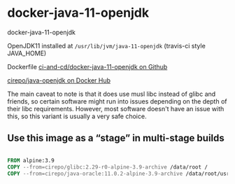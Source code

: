 # docker-java-11-openjdk

docker-java-11-openjdk


OpenJDK11 installed at `/usr/lib/jvm/java-11-openjdk` (travis-ci style JAVA_HOME)


Dockerfile [ci-and-cd/docker-java-11-openjdk on Github](https://github.com/ci-and-cd/docker-java-11-openjdk)

[cirepo/java-openjdk on Docker Hub](https://hub.docker.com/r/cirepo/java-openjdk/)


The main caveat to note is that it does use musl libc instead of glibc and friends,
so certain software might run into issues depending on the depth of their libc requirements.
However, most software doesn't have an issue with this,
so this variant is usually a very safe choice.


## Use this image as a “stage” in multi-stage builds

```dockerfile

FROM alpine:3.9
COPY --from=cirepo/glibc:2.29-r0-alpine-3.9-archive /data/root /
COPY --from=cirepo/java-oracle:11.0.2-alpine-3.9-archive /data/root/usr/lib/jvm/java-11-oracle /usr/lib/jvm/java-11-oracle

```
